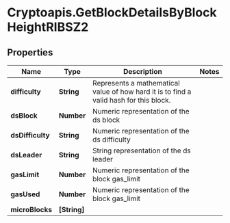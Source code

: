 # Cryptoapis.GetBlockDetailsByBlockHeightRIBSZ2

## Properties

Name | Type | Description | Notes
------------ | ------------- | ------------- | -------------
**difficulty** | **String** | Represents a mathematical value of how hard it is to find a valid hash for this block. | 
**dsBlock** | **Number** | Numeric representation of the ds block | 
**dsDifficulty** | **String** | Numeric representation of the ds difficulty | 
**dsLeader** | **String** | String representation of the ds leader | 
**gasLimit** | **Number** | Numeric representation of the block gas_limit | 
**gasUsed** | **Number** | Numeric representation of the block gas_limit | 
**microBlocks** | **[String]** |  | 


